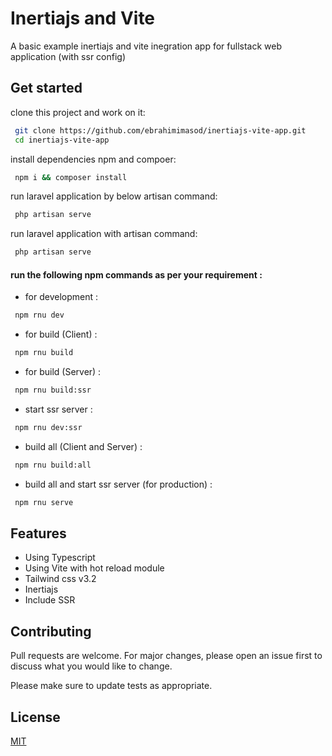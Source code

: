 
# Inertiajs and Vite

A basic example inertiajs and vite inegration app for fullstack web application
(with ssr config)
 
## Get started

clone this project and work on it:

```bash
 git clone https://github.com/ebrahimimasod/inertiajs-vite-app.git
 cd inertiajs-vite-app
```
    
install dependencies npm and compoer:

```bash
 npm i && composer install
```
    
    
run laravel application by below artisan command:

```bash
 php artisan serve
```
    
    
run laravel application with artisan command:

```bash
 php artisan serve
```
    

    
#### run the following npm commands as per your requirement :


- for development :
```bash
 npm rnu dev
```

- for build (Client) :
```bash
 npm rnu build
```


- for build (Server) :
```bash
 npm rnu build:ssr
```


- start ssr server  :
```bash
 npm rnu dev:ssr
```



- build all (Client and Server)  :
```bash
 npm rnu build:all
```


- build all and start ssr server (for production) :
```bash
 npm rnu serve
```
## Features

- Using Typescript
- Using Vite with hot reload module
- Tailwind css v3.2
- Inertiajs 
- Include SSR


## Contributing
Pull requests are welcome. For major changes, please open an issue first to discuss what you would like to change.

Please make sure to update tests as appropriate.

## License
[MIT](https://choosealicense.com/licenses/mit/)


